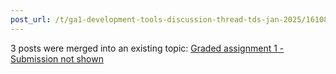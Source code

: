 ```yaml
---
post_url: /t/ga1-development-tools-discussion-thread-tds-jan-2025/161083/126
---
```

3 posts were merged into an existing topic: [Graded assignment 1 - Submission not shown](/t/graded-assignment-1-submission-not-shown/165396/13)